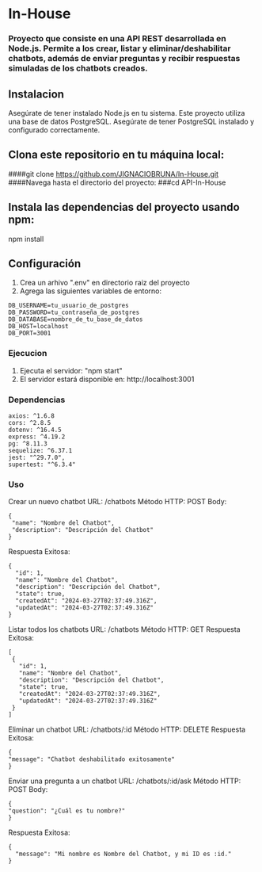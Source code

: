 # In-House

### Proyecto que consiste en una API REST desarrollada en Node.js. Permite a los crear, listar y eliminar/deshabilitar chatbots, además de enviar preguntas y recibir respuestas simuladas de los chatbots creados. 

## Instalacion 

 Asegúrate de tener instalado Node.js en tu sistema.
 Este proyecto utiliza una base de datos PostgreSQL. Asegúrate de tener PostgreSQL instalado y configurado correctamente. 

## Clona este repositorio en tu máquina local:
 ####git clone https://github.com/JIGNACIOBRUNA/In-House.git
 ####Navega hasta el directorio del proyecto:
 ###cd API-In-House

## Instala las dependencias del proyecto usando npm:
 npm install

## Configuración

1. Crea un arhivo ".env" en directorio raiz del proyecto
2. Agrega las siguientes variables de entorno:
   
```plaintext
DB_USERNAME=tu_usuario_de_postgres
DB_PASSWORD=tu_contraseña_de_postgres
DB_DATABASE=nombre_de_tu_base_de_datos
DB_HOST=localhost
DB_PORT=3001
```

### Ejecucion 

1. Ejecuta el servidor: "npm start"
2. El servidor estará disponible en: http://localhost:3001

### Dependencias 

```plaintext
axios: ^1.6.8
cors: ^2.8.5
dotenv: ^16.4.5
express: ^4.19.2
pg: ^8.11.3
sequelize: ^6.37.1
jest: "^29.7.0",
supertest: "^6.3.4"
```

### Uso 
Crear un nuevo chatbot
 URL: /chatbots
 Método HTTP: POST
 Body:
 ```plaintext
{
  "name": "Nombre del Chatbot",
  "description": "Descripción del Chatbot"
}
```
Respuesta Exitosa:
```plaintext
{
  "id": 1,
  "name": "Nombre del Chatbot",
  "description": "Descripción del Chatbot",
  "state": true,
  "createdAt": "2024-03-27T02:37:49.316Z",
  "updatedAt": "2024-03-27T02:37:49.316Z"
}
```
Listar todos los chatbots
 URL: /chatbots
 Método HTTP: GET
 Respuesta Exitosa:
 ```plaintext
[
  {
    "id": 1,
    "name": "Nombre del Chatbot",
    "description": "Descripción del Chatbot",
    "state": true,
    "createdAt": "2024-03-27T02:37:49.316Z",
    "updatedAt": "2024-03-27T02:37:49.316Z"
  }
]
```
Eliminar un chatbot
 URL: /chatbots/:id
 Método HTTP: DELETE
 Respuesta Exitosa:
  ```plaintext
{
  "message": "Chatbot deshabilitado exitosamente"
}
```
Enviar una pregunta a un chatbot
 URL: /chatbots/:id/ask
 Método HTTP: POST
 Body:
  ```plaintext
{
  "question": "¿Cuál es tu nombre?"
}
```
Respuesta Exitosa:
```plaintext
{
  "message": "Mi nombre es Nombre del Chatbot, y mi ID es :id."
}
```
